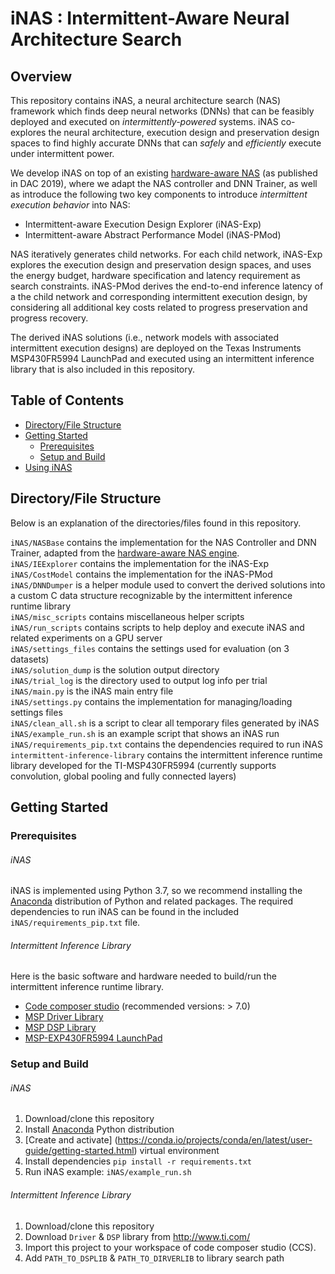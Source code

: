 # iNAS : Intermittent-Aware Neural Architecture Search

<!-- ABOUT THE PROJECT -->
## Overview

This repository contains iNAS, a neural architecture search (NAS) framework which finds deep neural networks (DNNs) that can be feasibly deployed and executed on *intermittently-powered* systems. iNAS co-explores the neural architecture, execution design and preservation design spaces to find highly accurate DNNs that can *safely* and *efficiently* execute under intermittent power.


We develop iNAS on top of an existing [hardware-aware NAS](https://github.com/PITT-JZ-COOP/FPGA-implementation-Aware-Neural-Architecture-Search) (as published in DAC 2019), where we adapt the NAS controller and DNN Trainer, as well as introduce the following two key components to introduce *intermittent execution behavior* into NAS: 

* Intermittent-aware Execution Design Explorer (iNAS-Exp)
* Intermittent-aware Abstract Performance Model (iNAS-PMod)

NAS iteratively generates child networks. For each child network, iNAS-Exp explores the execution design and preservation design spaces, and uses the energy budget, hardware specification and latency requirement as search constraints. iNAS-PMod derives the end-to-end inference latency of a the child network and corresponding intermittent execution design, by considering all additional key costs related to progress preservation and progress recovery. 


The derived iNAS solutions (i.e., network models with associated intermittent execution designs) are deployed on the Texas Instruments MSP430FR5994 LaunchPad and executed using an intermittent inference library that is also included in this repository. 


<!-- TABLE OF CONTENTS -->
## Table of Contents
* [Directory/File Structure](#directory/file-structure)
* [Getting Started](#getting-started)
  * [Prerequisites](#prerequisites)
  * [Setup and Build](#setup-and-build)
* [Using iNAS](#using-inas)
  


## Directory/File Structure
Below is an explanation of the directories/files found in this repository. 


`iNAS/NASBase` contains the implementation for the NAS Controller and DNN Trainer, adapted from the [hardware-aware NAS engine](https://github.com/PITT-JZ-COOP/FPGA-implementation-Aware-Neural-Architecture-Search).<br/>
`iNAS/IEExplorer` contains the implementation for the iNAS-Exp<br/>
`iNAS/CostModel` contains the implementation for the iNAS-PMod<br/>
`iNAS/DNNDumper` is a helper module used to convert the derived solutions into a custom C data structure recognizable by the intermittent inference runtime library<br/>
`iNAS/misc_scripts` contains miscellaneous helper scripts<br/>
`iNAS/run_scripts` contains scripts to help deploy and execute iNAS and related experiments on a GPU server<br/>
`iNAS/settings_files` contains the settings used for evaluation (on 3 datasets)<br/>
`iNAS/solution_dump` is the solution output directory<br/>
`iNAS/trial_log` is the directory used to output log info per trial<br/>
`iNAS/main.py` is the iNAS main entry file<br/>
`iNAS/settings.py` contains the implementation for managing/loading settings files<br/>
`iNAS/clean_all.sh` is a script to clear all temporary files generated by iNAS<br/>
`iNAS/example_run.sh` is an example script that shows an iNAS run<br/>
`iNAS/requirements_pip.txt` contains the dependencies required to run iNAS<br/>
`intermittent-inference-library` contains the intermittent inference runtime library developed for the TI-MSP430FR5994 (currently supports convolution, global pooling and fully connected layers)<br/>


<!-- GETTING STARTED -->
## Getting Started

### Prerequisites

###### iNAS
iNAS is implemented using Python 3.7, so we recommend installing the [Anaconda](https://docs.anaconda.com/anaconda/install/) distribution of Python and related packages. The required dependencies to run iNAS can be found in the included `iNAS/requirements_pip.txt` file. 

###### Intermittent Inference Library
Here is the basic software and hardware needed to build/run the intermittent inference runtime library. 
* [Code composer studio](http://www.ti.com/tool/CCSTUDIO "link") (recommended versions: > 7.0)
* [MSP Driver Library](http://www.ti.com/tool/MSPDRIVERLIB "link")
* [MSP DSP Library](http://www.ti.com/tool/MSP-DSPLIB "link")
* [MSP-EXP430FR5994 LaunchPad](http://www.ti.com/tool/MSP-EXP430FR5994 "link")

### Setup and Build

###### iNAS
1. Download/clone this repository
2. Install [Anaconda](https://docs.anaconda.com/anaconda/install/) Python distribution 
3. [Create and activate] (https://conda.io/projects/conda/en/latest/user-guide/getting-started.html) virtual environment
4. Install dependencies `pip install -r requirements.txt`
5. Run iNAS example: `iNAS/example_run.sh`

###### Intermittent Inference Library
1. Download/clone this repository
2. Download `Driver` & `DSP` library from http://www.ti.com/ 
3. Import this project to your workspace of code composer studio (CCS). 
4. Add `PATH_TO_DSPLIB` & `PATH_TO_DIRVERLIB` to library search path


